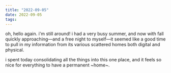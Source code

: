 ```yaml
---
title: "2022-09-05"
date: 2022-09-05
tags:
---
```


oh, hello again. i'm still around! i had a very busy summer, and now with fall quickly approaching—and a free night to myself—it seemed like a good time to pull in my information from its various scattered homes both digital and physical.

i spent today consolidating all the things into this one place, and it feels so nice for everything to have a permanent ~home~.